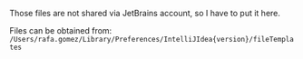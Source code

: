 Those files are not shared via JetBrains account, so I have to put it here.

Files can be obtained from:
`/Users/rafa.gomez/Library/Preferences/IntelliJIdea{version}/fileTemplates`
